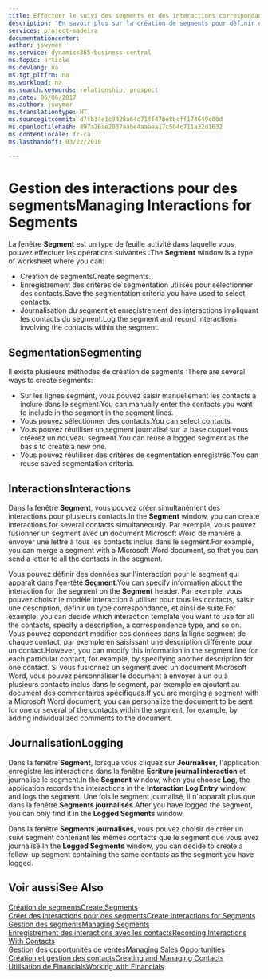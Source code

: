```yaml
---
title: Effectuer le suivi des segments et des interactions correspondantes| Microsoft Docs
description: "En savoir plus sur la création de segments pour définir des groupes de contacts et spécifier des interactions pour des segments."
services: project-madeira
documentationcenter: 
author: jswymer
ms.service: dynamics365-business-central
ms.topic: article
ms.devlang: na
ms.tgt_pltfrm: na
ms.workload: na
ms.search.keywords: relationship, prospect
ms.date: 06/06/2017
ms.author: jswymer
ms.translationtype: HT
ms.sourcegitcommit: d7fb34e1c9428a64c71ff47be8bcff174649c00d
ms.openlocfilehash: 897a26ae2037aabe4aaaea17c504c711a32d1632
ms.contentlocale: fr-ca
ms.lasthandoff: 03/22/2018

---
```

# <a name="managing-interactions-for-segments"></a><span data-ttu-id="5cc88-103">Gestion des interactions pour des segments</span><span class="sxs-lookup"><span data-stu-id="5cc88-103">Managing Interactions for Segments</span></span>
<span data-ttu-id="5cc88-104">La fenêtre **Segment** est un type de feuille activité dans laquelle vous pouvez effectuer les opérations suivantes :</span><span class="sxs-lookup"><span data-stu-id="5cc88-104">The **Segment** window is a type of worksheet where you can:</span></span>

* <span data-ttu-id="5cc88-105">Création de segments</span><span class="sxs-lookup"><span data-stu-id="5cc88-105">Create segments.</span></span>
* <span data-ttu-id="5cc88-106">Enregistrement des critères de segmentation utilisés pour sélectionner des contacts.</span><span class="sxs-lookup"><span data-stu-id="5cc88-106">Save the segmentation criteria you have used to select contacts.</span></span>
* <span data-ttu-id="5cc88-107">Journalisation du segment et enregistrement des interactions impliquant les contacts du segment.</span><span class="sxs-lookup"><span data-stu-id="5cc88-107">Log the segment and record interactions involving the contacts within the segment.</span></span>

## <a name="segmenting"></a><span data-ttu-id="5cc88-108">Segmentation</span><span class="sxs-lookup"><span data-stu-id="5cc88-108">Segmenting</span></span>
<span data-ttu-id="5cc88-109">Il existe plusieurs méthodes de création de segments :</span><span class="sxs-lookup"><span data-stu-id="5cc88-109">There are several ways to create segments:</span></span>

* <span data-ttu-id="5cc88-110">Sur les lignes segment, vous pouvez saisir manuellement les contacts à inclure dans le segment.</span><span class="sxs-lookup"><span data-stu-id="5cc88-110">You can manually enter the contacts you want to include in the segment in the segment lines.</span></span>
* <span data-ttu-id="5cc88-111">Vous pouvez sélectionner des contacts.</span><span class="sxs-lookup"><span data-stu-id="5cc88-111">You can select contacts.</span></span>
* <span data-ttu-id="5cc88-112">Vous pouvez réutiliser un segment journalisé sur la base duquel vous créerez un nouveau segment.</span><span class="sxs-lookup"><span data-stu-id="5cc88-112">You can reuse a logged segment as the basis to create a new one.</span></span>
* <span data-ttu-id="5cc88-113">Vous pouvez réutiliser des critères de segmentation enregistrés.</span><span class="sxs-lookup"><span data-stu-id="5cc88-113">You can reuse saved segmentation criteria.</span></span>

## <a name="interactions"></a><span data-ttu-id="5cc88-114">Interactions</span><span class="sxs-lookup"><span data-stu-id="5cc88-114">Interactions</span></span>
<span data-ttu-id="5cc88-115">Dans la fenêtre **Segment**, vous pouvez créer simultanément des interactions pour plusieurs contacts.</span><span class="sxs-lookup"><span data-stu-id="5cc88-115">In the **Segment** window, you can create interactions for several contacts simultaneously.</span></span> <span data-ttu-id="5cc88-116">Par exemple, vous pouvez fusionner un segment avec un document Microsoft Word de manière à envoyer une lettre à tous les contacts inclus dans le segment.</span><span class="sxs-lookup"><span data-stu-id="5cc88-116">For example, you can merge a segment with a Microsoft Word document, so that you can send a letter to all the contacts in the segment.</span></span>

<span data-ttu-id="5cc88-117">Vous pouvez définir des données sur l'interaction pour le segment qui apparaît dans l'en-tête **Segment**.</span><span class="sxs-lookup"><span data-stu-id="5cc88-117">You can specify information about the interaction for the segment on the **Segment** header.</span></span> <span data-ttu-id="5cc88-118">Par exemple, vous pouvez choisir le modèle interaction à utiliser pour tous les contacts, saisir une description, définir un type correspondance, et ainsi de suite.</span><span class="sxs-lookup"><span data-stu-id="5cc88-118">For example, you can decide which interaction template you want to use for all the contacts, specify a description, a correspondence type, and so on.</span></span> <span data-ttu-id="5cc88-119">Vous pouvez cependant modifier ces données dans la ligne segment de chaque contact, par exemple en saisissant une description différente pour un contact.</span><span class="sxs-lookup"><span data-stu-id="5cc88-119">However, you can modify this information in the segment line for each particular contact, for example, by specifying another description for one contact.</span></span> <span data-ttu-id="5cc88-120">Si vous fusionnez un segment avec un document Microsoft Word, vous pouvez personnaliser le document à envoyer à un ou à plusieurs contacts inclus dans le segment, par exemple en ajoutant au document des commentaires spécifiques.</span><span class="sxs-lookup"><span data-stu-id="5cc88-120">If you are merging a segment with a Microsoft Word document, you can personalize the document to be sent for one or several of the contacts within the segment, for example, by adding individualized comments to the document.</span></span>

## <a name="logging"></a><span data-ttu-id="5cc88-121">Journalisation</span><span class="sxs-lookup"><span data-stu-id="5cc88-121">Logging</span></span>
<span data-ttu-id="5cc88-122">Dans la fenêtre **Segment**, lorsque vous cliquez sur **Journaliser**, l'application enregistre les interactions dans la fenêtre **Ecriture journal interaction** et journalise le segment.</span><span class="sxs-lookup"><span data-stu-id="5cc88-122">In the **Segment** window, when you choose **Log**, the application records the interactions in the **Interaction Log Entry** window, and logs the segment.</span></span> <span data-ttu-id="5cc88-123">Une fois le segment journalisé, il n'apparaît plus que dans la fenêtre **Segments journalisés**.</span><span class="sxs-lookup"><span data-stu-id="5cc88-123">After you have logged the segment, you can only find it in the **Logged Segments** window.</span></span>

<span data-ttu-id="5cc88-124">Dans la fenêtre **Segments journalisés**, vous pouvez choisir de créer un suivi segment contenant les mêmes contacts que le segment que vous avez journalisé.</span><span class="sxs-lookup"><span data-stu-id="5cc88-124">In the **Logged Segments** window, you can decide to create a follow-up segment containing the same contacts as the segment you have logged.</span></span>

## <a name="see-also"></a><span data-ttu-id="5cc88-125">Voir aussi</span><span class="sxs-lookup"><span data-stu-id="5cc88-125">See Also</span></span>
[<span data-ttu-id="5cc88-126">Création de segments</span><span class="sxs-lookup"><span data-stu-id="5cc88-126">Create Segments</span></span>](marketing-how-create-segment.md)  
[<span data-ttu-id="5cc88-127">Créer des interactions pour des segments</span><span class="sxs-lookup"><span data-stu-id="5cc88-127">Create Interactions for Segments</span></span>](marketing-how-create-interactions.md)  
[<span data-ttu-id="5cc88-128">Gestion des segments</span><span class="sxs-lookup"><span data-stu-id="5cc88-128">Managing Segments</span></span>](marketing-segments.md)  
[<span data-ttu-id="5cc88-129">Enregistrement des interactions avec les contacts</span><span class="sxs-lookup"><span data-stu-id="5cc88-129">Recording Interactions With Contacts</span></span>](marketing-interactions.md)  
[<span data-ttu-id="5cc88-130">Gestion des opportunités de ventes</span><span class="sxs-lookup"><span data-stu-id="5cc88-130">Managing Sales Opportunities</span></span>](marketing-manage-sales-opportunities.md)  
[<span data-ttu-id="5cc88-131">Création et gestion des contacts</span><span class="sxs-lookup"><span data-stu-id="5cc88-131">Creating and Managing Contacts</span></span>](marketing-contacts.md)  
[<span data-ttu-id="5cc88-132">Utilisation de Financials</span><span class="sxs-lookup"><span data-stu-id="5cc88-132">Working with Financials</span></span>](ui-work-product.md)

